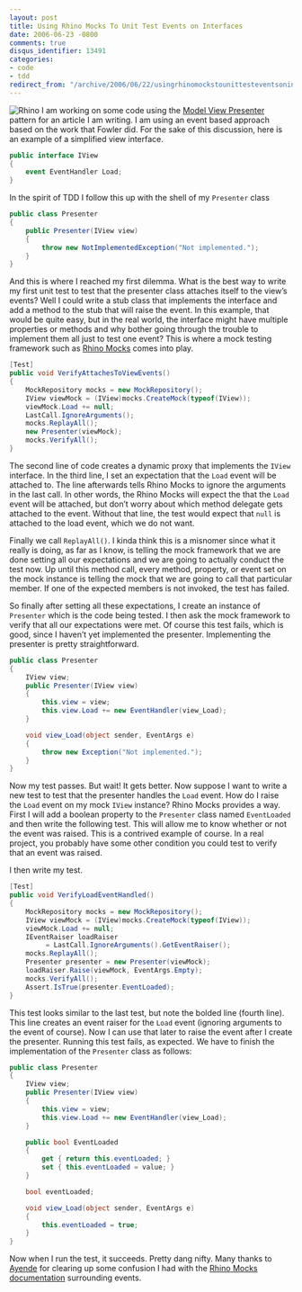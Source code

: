 ```yaml
---
layout: post
title: Using Rhino Mocks To Unit Test Events on Interfaces
date: 2006-06-23 -0800
comments: true
disqus_identifier: 13491
categories:
- code
- tdd
redirect_from: "/archive/2006/06/22/usingrhinomockstounittesteventsoninterfaces.aspx/"
---
```


![Rhino](https://haacked.com/images/Rhino.jpg) I am working on some code
using the [Model View
Presenter](http://www.martinfowler.com/eaaDev/ModelViewPresenter.html "Fowler Article on MVP")
pattern for an article I am writing. I am using an event based approach
based on the work that Fowler did. For the sake of this discussion, here
is an example of a simplified view interface.

```csharp
public interface IView
{
    event EventHandler Load;
}
```

In the spirit of TDD I follow this up with the shell of my `Presenter`
class

```csharp
public class Presenter
{
    public Presenter(IView view)
    {
        throw new NotImplementedException("Not implemented.");
    }
}
```

And this is where I reached my first dilemma. What is the best way to
write my first unit test to test that the presenter class attaches
itself to the view’s events? Well I could write a stub class that
implements the interface and add a method to the stub that will raise
the event. In this example, that would be quite easy, but in the real
world, the interface might have multiple properties or methods and why
bother going through the trouble to implement them all just to test one
event? This is where a mock testing framework such as [Rhino
Mocks](http://www.ayende.com/projects/rhino-mocks.aspx "Rhino Mocks")
comes into play.

```csharp
[Test]
public void VerifyAttachesToViewEvents()
{
    MockRepository mocks = new MockRepository();
    IView viewMock = (IView)mocks.CreateMock(typeof(IView));
    viewMock.Load += null;
    LastCall.IgnoreArguments();
    mocks.ReplayAll();
    new Presenter(viewMock);
    mocks.VerifyAll();   
}
```

The second line of code creates a dynamic proxy that implements the
`IView` interface. In the third line, I set an expectation that the
`Load` event will be attached to. The line afterwards tells Rhino Mocks
to ignore the arguments in the last call. In other words, the Rhino
Mocks will expect the that the `Load` event will be attached, but don’t
worry about which method delegate gets attached to the event. Without
that line, the test would expect that `null` is attached to the load
event, which we do not want.

Finally we call `ReplayAll()`. I kinda think this is a misnomer since
what it really is doing, as far as I know, is telling the mock framework
that we are done setting all our expectations and we are going to
actually conduct the test now. Up until this method call, every method,
property, or event set on the mock instance is telling the mock that we
are going to call that particular member. If one of the expected members
is not invoked, the test has failed.

So finally after setting all these expectations, I create an instance of
`Presenter` which is the code being tested. I then ask the mock
framework to verify that all our expectations were met. Of course this
test fails, which is good, since I haven’t yet implemented the
presenter. Implementing the presenter is pretty straightforward.

```csharp
public class Presenter
{
    IView view;
    public Presenter(IView view)
    {
        this.view = view;
        this.view.Load += new EventHandler(view_Load);
    }

    void view_Load(object sender, EventArgs e)
    {
        throw new Exception("Not implemented.");
    }
}
```

Now my test passes. But wait! It gets better. Now suppose I want to
write a new test to test that the presenter handles the `Load` event.
How do I raise the `Load` event on my mock `IView` instance? Rhino Mocks
provides a way. First I will add a boolean property to the `Presenter`
class named `EventLoaded` and then write the following test. This will
allow me to know whether or not the event was raised. This is a
contrived example of course. In a real project, you probably have some
other condition you could test to verify that an event was raised.

I then write my test.

```csharp
[Test]
public void VerifyLoadEventHandled()
{
    MockRepository mocks = new MockRepository();
    IView viewMock = (IView)mocks.CreateMock(typeof(IView));
    viewMock.Load += null;
    IEventRaiser loadRaiser 
         = LastCall.IgnoreArguments().GetEventRaiser();
    mocks.ReplayAll();
    Presenter presenter = new Presenter(viewMock);
    loadRaiser.Raise(viewMock, EventArgs.Empty);
    mocks.VerifyAll();
    Assert.IsTrue(presenter.EventLoaded);
}
```

This test looks similar to the last test, but note the bolded line
(fourth line). This line creates an event raiser for the `Load` event
(ignoring arguments to the event of course). Now I can use that later to
raise the event after I create the presenter. Running this test fails,
as expected. We have to finish the implementation of the `Presenter`
class as follows:

```csharp
public class Presenter
{
    IView view;
    public Presenter(IView view)
    {
        this.view = view;
        this.view.Load += new EventHandler(view_Load);
    }

    public bool EventLoaded
    {
        get { return this.eventLoaded; }
        set { this.eventLoaded = value; }
    }

    bool eventLoaded;

    void view_Load(object sender, EventArgs e)
    {
        this.eventLoaded = true;
    }
}
```

Now when I run the test, it succeeds. Pretty dang nifty. Many thanks to
[Ayende](http://www.ayende.com/default.aspx "Ayende Blog") for clearing
up some confusion I had with the [Rhino Mocks
documentation](http://www.ayende.com/projects/rhino-mocks/documentation.aspx "Rhino Mocks Docs")
surrounding events.

